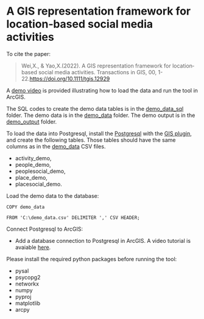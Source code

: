 # A GIS representation framework for location‐based social media activities

To cite the paper:
> Wei,X., & Yao,X.(2022). A GIS representation framework for location‐based social media activities. Transactions in GIS, 00, 1-22.https://doi.org/10.1111/tgis.12929


A [demo video](https://youtu.be/TSARYxwWcCE) is provided illustrating how to load the data and run the tool in ArcGIS.

The SQL codes to create the demo data tables is in the [demo_data_sql](https://github.com/xbwei/lbsocial-tgis/tree/main/demo_data_sql) folder. The demo data is in the [demo_data](https://github.com/xbwei/lbsocial-tgis/tree/main/demo_data) folder. The demo output is in the [demo_output](https://github.com/xbwei/lbsocial-tgis/tree/main/demo_output) folder. 

To load the data into Postgresql, install the [Postgresql](https://www.postgresql.org/) with the [GIS plugin](https://postgis.net/), and create the following tables. Those tables should have the same columns as in the [demo_data](https://github.com/xbwei/lbsocial-tgis/tree/main/demo_data) CSV files.
- activity_demo,
- people_demo,
- peoplesocial_demo,
- place_demo,
- placesocial_demo.

Load the demo data to the database:

`COPY demo_data`

`FROM 'C:\demo_data.csv' DELIMITER ',' CSV HEADER;`

Connect Postgresql to ArcGIS:
- Add a database connection to Postgresql in ArcGIS. A video tutorial is avaiable [here](https://youtu.be/wZj9f8eh8Xw).

Please install the required python packages before running the tool:
- pysal
- psycopg2
- networkx
- numpy
- pyproj
- matplotlib
- arcpy


